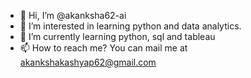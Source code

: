 - 👋 Hi, I’m @akanksha62-ai
- 👀 I’m interested in learning python and data analytics.
- 🌱 I’m currently learning python, sql and tableau 
- 📫 How to reach me? You can mail me at akankshakashyap62@gmail.com

<!---
akanksha62-ai/akanksha62-ai is a ✨ special ✨ repository because its `README.md` (this file) appears on your GitHub profile.
You can click the Preview link to take a look at your changes.
--->
